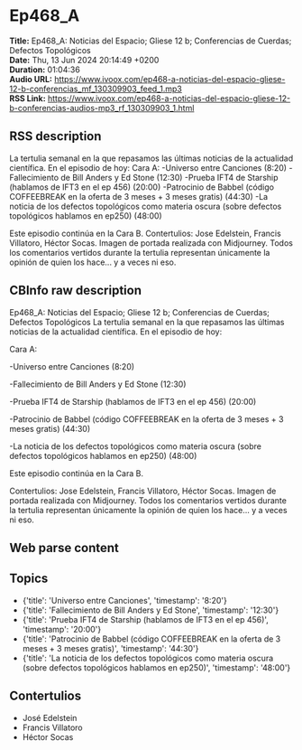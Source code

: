 # Ep468_A  
**Title:** Ep468_A: Noticias del Espacio; Gliese 12 b; Conferencias de Cuerdas; Defectos Topológicos  
**Date:** Thu, 13 Jun 2024 20:14:49 +0200  
**Duration:** 01:04:36  
**Audio URL:** https://www.ivoox.com/ep468-a-noticias-del-espacio-gliese-12-b-conferencias_mf_130309903_feed_1.mp3  
**RSS Link:** https://www.ivoox.com/ep468-a-noticias-del-espacio-gliese-12-b-conferencias-audios-mp3_rf_130309903_1.html  

## RSS description
La tertulia semanal en la que repasamos las últimas noticias de la actualidad científica. En el episodio de hoy:
Cara A:
-Universo entre Canciones (8:20)
-Fallecimiento de Bill Anders y Ed Stone (12:30)
-Prueba IFT4 de Starship (hablamos de IFT3 en el ep 456) (20:00)
-Patrocinio de Babbel (código COFFEEBREAK en la oferta de 3 meses + 3 meses gratis) (44:30)
-La noticia de los defectos topológicos como materia oscura (sobre defectos topológicos hablamos en ep250) (48:00)

Este episodio continúa en la Cara B.
Contertulios: Jose Edelstein, Francis Villatoro, Héctor Socas. Imagen de portada realizada con Midjourney. Todos los comentarios vertidos durante la tertulia representan únicamente la opinión de quien los hace... y a veces ni eso.

## CBInfo raw description
Ep468_A: Noticias del Espacio; Gliese 12 b; Conferencias de Cuerdas; Defectos Topológicos
La tertulia semanal en la que repasamos las últimas noticias de la actualidad científica. En el episodio de hoy:

Cara A:

-Universo entre Canciones (8:20)

-Fallecimiento de Bill Anders y Ed Stone (12:30)

-Prueba IFT4 de Starship (hablamos de IFT3 en el ep 456) (20:00)

-Patrocinio de Babbel (código COFFEEBREAK en la oferta de 3 meses + 3 meses gratis) (44:30)

-La noticia de los defectos topológicos como materia oscura (sobre defectos topológicos hablamos en ep250) (48:00)



Este episodio continúa en la Cara B.

Contertulios: Jose Edelstein, Francis Villatoro, Héctor Socas. Imagen de portada realizada con Midjourney. Todos los comentarios vertidos durante la tertulia representan únicamente la opinión de quien los hace... y a veces ni eso.


## Web parse content


## Topics
- {'title': 'Universo entre Canciones', 'timestamp': '8:20'}
- {'title': 'Fallecimiento de Bill Anders y Ed Stone', 'timestamp': '12:30'}
- {'title': 'Prueba IFT4 de Starship (hablamos de IFT3 en el ep 456)', 'timestamp': '20:00'}
- {'title': 'Patrocinio de Babbel (código COFFEEBREAK en la oferta de 3 meses + 3 meses gratis)', 'timestamp': '44:30'}
- {'title': 'La noticia de los defectos topológicos como materia oscura (sobre defectos topológicos hablamos en ep250)', 'timestamp': '48:00'}
## Contertulios
- José Edelstein
- Francis Villatoro
- Héctor Socas